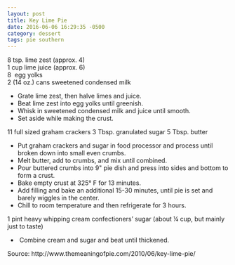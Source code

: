 ```yaml
---
layout: post
title: Key Lime Pie
date: 2016-06-06 16:29:35 -0500
category: dessert
tags: pie southern
---
```

<div class="ERIngredients">
  
8 tsp. lime zest (approx. 4)  
1 cup lime juice (approx. 6)  
8  egg yolks  
2 (14 oz.) cans sweetened condensed milk  
<ul>
 	<li>Grate lime zest, then halve limes and juice.</li>
 	<li>Beat lime zest into egg yolks until greenish.</li>
 	<li>Whisk in sweetened condensed milk and juice until smooth.</li>
 	<li>Set aside while making the crust.</li>
</ul>
11 full sized graham crackers  
3 Tbsp. granulated sugar  
5 Tbsp. butter  
<ul>
 	<li>Put graham crackers and sugar in food processor and process until broken down into small even crumbs.</li>
 	<li>Melt butter, add to crumbs, and mix until combined.</li>
 	<li>Pour buttered crumbs into 9" pie dish and press into sides and bottom to form a crust.</li>
 	<li>Bake empty crust at 325° F for 13 minutes.</li>
 	<li>Add filling and bake an additional 15-30 minutes, until pie is set and barely wiggles in the center.</li>
 	<li>Chill to room temperature and then refrigerate for 3 hours.</li>
</ul>
1 pint heavy whipping cream  
confectioners’ sugar (about ¼ cup, but mainly just to taste)  
  
</div>
<ul>
 	<li class="ERInstructions"> Combine cream and sugar and beat until thickened.</li>
</ul>
Source: http://www.themeaningofpie.com/2010/06/key-lime-pie/  

